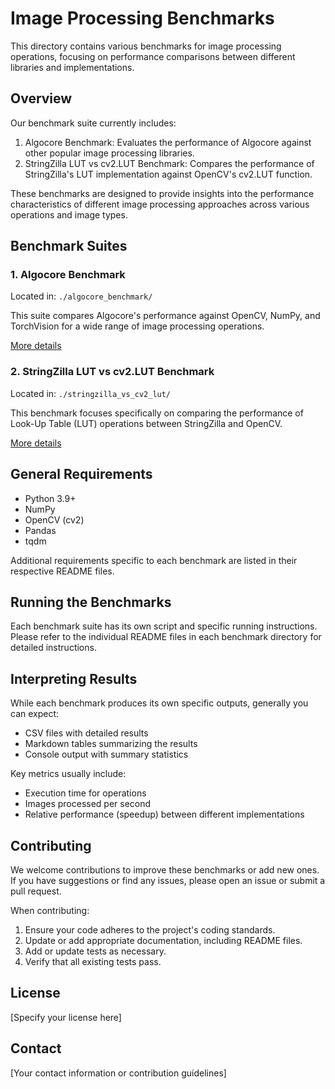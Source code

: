 # Image Processing Benchmarks

This directory contains various benchmarks for image processing operations, focusing on performance comparisons between different libraries and implementations.

## Overview

Our benchmark suite currently includes:

1. Algocore Benchmark: Evaluates the performance of Algocore against other popular image processing libraries.
2. StringZilla LUT vs cv2.LUT Benchmark: Compares the performance of StringZilla's LUT implementation against OpenCV's cv2.LUT function.

These benchmarks are designed to provide insights into the performance characteristics of different image processing approaches across various operations and image types.

## Benchmark Suites

### 1. Algocore Benchmark

Located in: `./algocore_benchmark/`

This suite compares Algocore's performance against OpenCV, NumPy, and TorchVision for a wide range of image processing operations.

[More details](./algocore_benchmark/README.md)

### 2. StringZilla LUT vs cv2.LUT Benchmark

Located in: `./stringzilla_vs_cv2_lut/`

This benchmark focuses specifically on comparing the performance of Look-Up Table (LUT) operations between StringZilla and OpenCV.

[More details](./stringzilla_vs_cv2_lut/README.md)

## General Requirements

- Python 3.9+
- NumPy
- OpenCV (cv2)
- Pandas
- tqdm

Additional requirements specific to each benchmark are listed in their respective README files.

## Running the Benchmarks

Each benchmark suite has its own script and specific running instructions. Please refer to the individual README files in each benchmark directory for detailed instructions.

## Interpreting Results

While each benchmark produces its own specific outputs, generally you can expect:

- CSV files with detailed results
- Markdown tables summarizing the results
- Console output with summary statistics

Key metrics usually include:

- Execution time for operations
- Images processed per second
- Relative performance (speedup) between different implementations

## Contributing

We welcome contributions to improve these benchmarks or add new ones. If you have suggestions or find any issues, please open an issue or submit a pull request.

When contributing:

1. Ensure your code adheres to the project's coding standards.
2. Update or add appropriate documentation, including README files.
3. Add or update tests as necessary.
4. Verify that all existing tests pass.

## License

[Specify your license here]

## Contact

[Your contact information or contribution guidelines]
